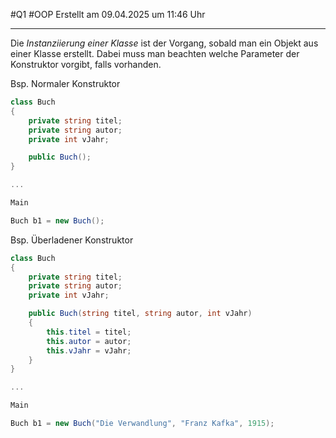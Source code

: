 #Q1 #OOP Erstellt am 09.04.2025 um 11:46 Uhr

---
Die *Instanziierung einer Klasse* ist der Vorgang, sobald man ein Objekt aus einer Klasse erstellt. Dabei muss man beachten welche Parameter der Konstruktor vorgibt, falls vorhanden.

Bsp. Normaler Konstruktor
``` cs
class Buch
{
	private string titel;
	private string autor;
	private int vJahr;

	public Buch();
}

...

Main

Buch b1 = new Buch();
```

Bsp. Überladener Konstruktor
``` cs
class Buch
{
	private string titel;
	private string autor;
	private int vJahr;

	public Buch(string titel, string autor, int vJahr)
	{
		this.titel = titel;
		this.autor = autor;
		this.vJahr = vJahr;
	}
}

...

Main

Buch b1 = new Buch("Die Verwandlung", "Franz Kafka", 1915);
```